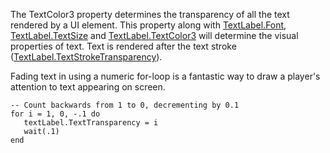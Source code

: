 The TextColor3 property determines the transparency of all the text
rendered by a UI element. This property along with [TextLabel.Font](https://create.roblox.com/docs/reference/engine/classes/TextLabel#Font),
[TextLabel.TextSize](https://create.roblox.com/docs/reference/engine/classes/TextLabel#TextSize) and [TextLabel.TextColor3](https://create.roblox.com/docs/reference/engine/classes/TextLabel#TextColor3) will determine the visual
properties of text. Text is rendered after the text stroke
([TextLabel.TextStrokeTransparency](https://create.roblox.com/docs/reference/engine/classes/TextLabel#TextStrokeTransparency)).

Fading text in using a numeric for-loop is a fantastic way to draw a
player's attention to text appearing on screen.

```
-- Count backwards from 1 to 0, decrementing by 0.1
for i = 1, 0, -.1 do
   textLabel.TextTransparency = i
   wait(.1)
end
```